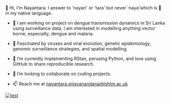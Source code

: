 👋 Hi, I’m Nayantara. 
I answer to 'nayan' or 'tara' but never 'naya'which is 🐍 in my native language. 
- 👀 I am working on project on dengue transmission dynamics in Sri Lanka using surveillance data. I am interested in modelling anything vector borne, especially, dengue and malaria. 

- 🌱 Fascinated by viruses and viral evolution, genetic epidemiology, genomic surveillance strategies, and spatial modelling.
- 🌱 I’m currently implementing RStan, perusing Python, and love using GitHub to share reproducible research.
  
- 💞️ I’m looking to collaborate on coding projects.
- 📫 Reach me at nayantara.wijayanandana@lshtm.ac.uk
  
[![test](https://img.shields.io/badge/LinkedIn-0077B5?style=for-the-badge&logo=linkedin&logoColor=white)](https://www.linkedin.com/in/nayantara-w-6933492/)
